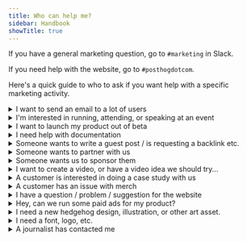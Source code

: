 ```yaml
---
title: Who can help me?
sidebar: Handbook
showTitle: true
---
```


If you have a general marketing question, go to `#marketing` in Slack.

If you need help with the website, go to `#posthogdotcom`.

Here's a quick guide to who to ask if you want help with a specific marketing activity.

<details>
<summary>I want to send an email to a lot of users</summary>

We run email campaigns through Customer.io. Speak to <TeamMember name="Joe Martin" /> to get started. See: [Email comms](/handbook/brand/email-comms)
</details>

<details>
<summary>I'm interested in running, attending, or speaking at an event</summary>

You should speak to <TeamMember name="Daniel Zaltsman" />, our resident "party planner". Read the [events strategy handbook](/handbook/brand/events) for more. 
</details>

<details>
<summary>I want to launch my product out of beta</summary>

Speak to <TeamMember name="Joe Martin" /> and read [Product launches](/handbook/brand/product-announcements).
</details>

<details>
<summary>I need help with documentation</summary>

Your main contacts are <TeamMember name="Vincent Ge" /> and <TeamMember name="Edwin Lim" /> on the content team, but please read the [docs ownership handbook](/handbook/content/docs-ownership) to understand how best to work with them. 

If you just need someone to review something, tag `docs reviewers` in GitHub.
</details>

<details>
<summary>Someone wants to write a guest post / is requesting a backlink etc.</summary>

Unless it's someone huge and important with a real audience, "Mark as spam" and "Move to bin". 
</details>

<details>
<summary>Someone wants to partner with us</summary>

Refer them to <TeamMember name="Joe Martin" />. He'll give them the bad news / explore any opportunities.

If another company is interested in building an integration with PostHog, speak to the [Growth Team](/teams/growth).
</details>

<details>
<summary>Someone wants us to sponsor them</summary>

If it's an [influencer](/handbook/growth/marketing/influencers) or podcast, refer them to <TeamMember name="Ian Vanagas" />.

We're not currently running newsletter sponsorships, but contact <TeamMember name="Lior Neu-ner" /> if you think it's sufficiently interesting.

If it's an event, speak to <TeamMember name="Daniel Zaltsman" />.
</details>


<details>
<summary>I want to create a video, or have a video idea we should try...</summary>

To start with, post ideas in the `#content-and-video-ideas` Slack channel. <TeamMember name="Alex van Leeuwen" /> and <TeamMember name="Jordo Dibb" /> on the content team are your main points of contact here.

Please also read [How we do video at PostHog](/handbook/growth/marketing/video). We're still figuring things out, though, so very interested in suggestions.

If your idea is for PostHog Stories (HogTok), hit up <TeamMember name="Edwin Lim" /> as well.
</details>

<details>
<summary>A customer is interested in doing a case study with us</summary>

Speak to <TeamMember name="Joe Martin" />.
</details>

<details>
<summary>A customer has an issue with merch</summary>

Please share in the #merch channel. <TeamMember name="Kendal Hall" /> owns fulfillment issues. <TeamMember name="Lottie Coxon" /> owns merch design and creation. <TeamMember name="Cory Watilo" /> and <TeamMember name="Eli Kinsey" /> own the storefront.
</details>

<details>
<summary>I have a question / problem / suggestion for the website</summary>

The website is owned by <TeamMember name="Cory Watilo" /> and <TeamMember name="Eli Kinsey" />. Generally, the best place to ask is the `#posthogdotcom` Slack channel.
</details>

<details>
<summary>Hey, can we run some paid ads for my product?</summary>

We probably are already, but if you have something specific in mind, speak to <TeamMember name="Brian Young" />, who is a Growth Marketing Manager embedded in the sales team.
</details>

<details>
<summary>I need a new hedgehog design, illustration, or other art asset.</summary>

Speak to <TeamMember name="Lottie Coxon" /> or <TeamMember name="Daniel Hawkins" />, but please read [Art and branding requests](/handbook/brand/art-requests) first.
</details>

<details>
<summary>I need a font, logo, etc.</summary>

See [Logos, brand, hedgehogs](/handbook/company/brand-assets)
</details>

<details>
<summary>A journalist has contacted me</summary>

Direct them to press@posthog.com, where one of Joe, James, Charles, or Tim can respond. They're the only people who should speak to press. See: [Press & PR](/handbook/brand/press)
</details>
